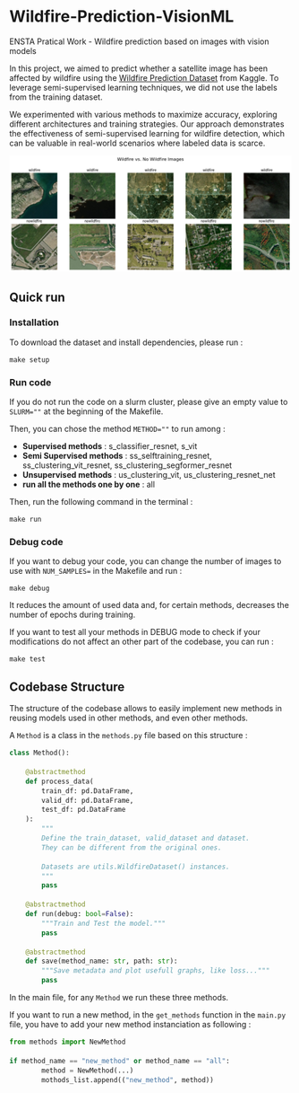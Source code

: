 # Wildfire-Prediction-VisionML
ENSTA Pratical Work - Wildfire prediction based on images with vision models

In this project, we aimed to predict whether a satellite image has been affected by wildfire using the [Wildfire Prediction Dataset](https://www.kaggle.com/datasets/abdelghaniaaba/wildfire-prediction-dataset) from Kaggle. To leverage semi-supervised learning techniques, we did not use the labels from the training dataset.

We experimented with various methods to maximize accuracy, exploring different architectures and training strategies. Our approach demonstrates the effectiveness of semi-supervised learning for wildfire detection, which can be valuable in real-world scenarios where labeled data is scarce.

![Dataset examples](assets/wildfire_vs_nowildfire.png)


## Quick run

### Installation
To download the dataset and install dependencies, please run :
```
make setup
```

### Run code

If you do not run the code on a slurm cluster, please give an empty value to ```SLURM=""``` at the beginning of the Makefile.

Then, you can chose the method ```METHOD=""``` to run among :
- **Supervised methods** : s_classifier_resnet, s_vit
- **Semi Supervised methods** : ss_selftraining_resnet, ss_clustering_vit_resnet, ss_clustering_segformer_resnet
- **Unsupervised methods** : us_clustering_vit, us_clustering_resnet_net
- **run all the methods one by one** : all

Then, run the following command in the terminal :

```
make run
```

### Debug code

If you want to debug your code, you can change the number of images to use with ```NUM_SAMPLES=``` in the Makefile and run :
```
make debug
```
It reduces the amount of used data and, for certain methods, decreases the number of epochs during training.

If you want to test all your methods in DEBUG mode to check if your modifications do not affect an other part of the codebase, you can run :
```
make test
```

## Codebase Structure

The structure of the codebase allows to easily implement new methods in reusing models used in other methods, and even other methods.

A ```Method``` is a class in the ```methods.py``` file based on this structure :

```python
class Method():

    @abstractmethod
    def process_data(
        train_df: pd.DataFrame,
        valid_df: pd.DataFrame,
        test_df: pd.DataFrame
    ):
        """
        Define the train_dataset, valid_dataset and dataset.
        They can be different from the original ones.
        
        Datasets are utils.WildfireDataset() instances.
        """
        pass

    @abstractmethod
    def run(debug: bool=False):
        """Train and Test the model."""
        pass

    @abstractmethod
    def save(method_name: str, path: str):
        """Save metadata and plot usefull graphs, like loss..."""
        pass
```


In the main file, for any ```Method``` we run these three methods.

If you want to run a new method, in the ```get_methods``` function in the ```main.py``` file, you have to add your new method instanciation as following :


```python
from methods import NewMethod

if method_name == "new_method" or method_name == "all":
        method = NewMethod(...)
        mothods_list.append(("new_method", method))
```